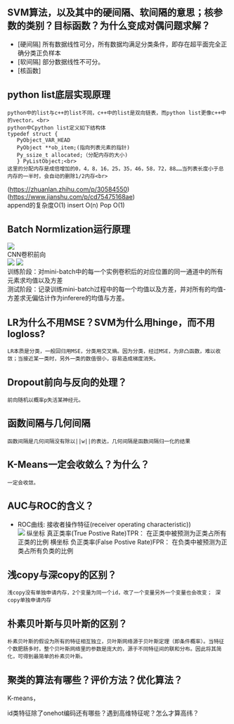 SVM算法，以及其中的硬间隔、软间隔的意思；核参数的类别？目标函数？为什么变成对偶问题求解？
-
  * [硬间隔] 所有数据线性可分，所有数据均满足分类条件，即存在超平面完全正确分类正负样本
  * [软间隔] 部分数据线性不可分。
  * [核函数] 
 
python list底层实现原理
-
    python中的list与c++的list不同，c++中的list是双向链表，而python list更像c++中的vector。<br>
    python中Cpython list定义如下结构体
    typedef struct {
       PyObject_VAR_HEAD
       PyObject **ob_item;(指向列表元素的指针)
       Py_ssize_t allocated;（分配内存的大小)
       } PyListObject;<br>
    这里的分配内存是成倍增加的0，4，8，16，25，35，46，58，72，88……当列表长度小于总内存的一半时，会自动的删除1/2内存<br>
   (https://zhuanlan.zhihu.com/p/30584550)<br>
   (https://www.jianshu.com/p/cd75475168ae)<br>
    append的复杂度O(1)   insert O(n)     Pop O(1)
   
Batch Normlization运行原理
-
   ![](https://flashgene.com/wp-content/uploads/2019/07/fda81caafb8daf580fc1548ec92f6240.png) <br>
    CNN卷积前向<br>
   ![](https://flashgene.com/wp-content/uploads/2019/07/13267986fe72122e5a5d4a1c4a4aaad4.png)
   ![](https://images2018.cnblogs.com/blog/1053881/201804/1053881-20180412173741958-245242223.png)<br>
    训练阶段：对mini-batch中的每一个实例卷积后的对应位置的同一通道中的所有元素求均值以及方差 <br>
     测试阶段：记录训练mini-batch过程中的每一个均值以及方差，并对所有的均值-方差求无偏估计作为inferere的均值与方差。<br>

LR为什么不用MSE？SVM为什么用hinge，而不用logloss?
-
    LR本质是分类，一般回归用MSE，分类用交叉熵。因为分类，经过MSE，为非凸函数，难以收敛；当接近某一类时，另外一类的数值很小，容易造成梯度消失。

Dropout前向与反向的处理？
-
    前向随机以概率p失活某神经元。

函数间隔与几何间隔
-
    函数间隔是几何间隔没有除以||w||的表达，几何间隔是函数间隔归一化的结果
   
K-Means一定会收敛么？为什么？
-
    一定会收敛。

AUC与ROC的含义？
-
   * ROC曲线: 接收者操作特征(receiver operating characteristic))<br>
   ![](http://images.cnitblog.com/blog2015/712297/201504/081954327748728.jpg)
   纵坐标 真正类率(True Postive Rate)TPR： 在正类中被预测为正类占所有正类的比例
   横坐标 负正类率(False Postive Rate)FPR： 在负类中被预测为正类占所有负类的比例

浅copy与深copy的区别？
-

    浅copy没有单独申请内存，2个变量为同一个id，改了一个变量另外一个变量也会改变； 深copy单独申请内存

朴素贝叶斯与贝叶斯的区别？
-
    朴素贝叶斯的假设为所有的特征相互独立，贝叶斯网络源于贝叶斯定理（即条件概率）。当特征个数肥肠多时，整个贝叶斯网络里的参数是庞大的，源于不同特征间的联和分布。因此将其简化，可得到最简单的朴素贝叶斯。
   
聚类的算法有哪些？评价方法？优化算法？
-
K-means， 

id类特征除了onehot编码还有哪些？遇到高维特征呢？怎么才算高纬？
   

  

